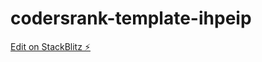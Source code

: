 # codersrank-template-ihpeip

[Edit on StackBlitz ⚡️](https://stackblitz.com/edit/codersrank-template-ihpeip)